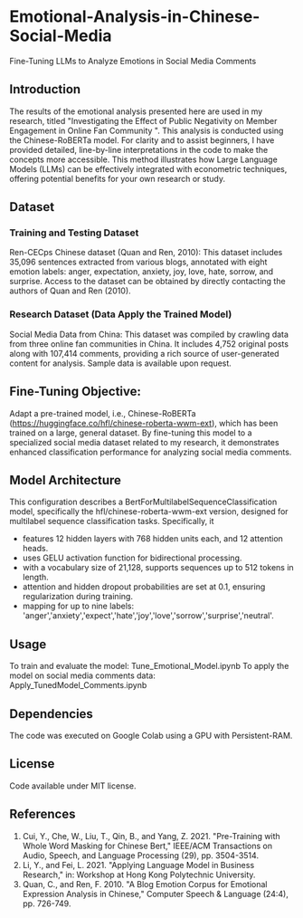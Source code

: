 # Emotional-Analysis-in-Chinese-Social-Media
Fine-Tuning LLMs to Analyze Emotions in Social Media Comments

## Introduction
The results of the emotional analysis presented here are used in my research, titled "Investigating the Effect of Public Negativity on Member Engagement in Online Fan Community ". This analysis is conducted using the Chinese-RoBERTa model. For clarity and to assist beginners, I have provided detailed, line-by-line interpretations in the code to make the concepts more accessible. This method illustrates how Large Language Models (LLMs) can be effectively integrated with econometric techniques, offering potential benefits for your own research or study.

## Dataset
### Training and Testing Dataset
Ren-CECps Chinese dataset (Quan and Ren, 2010): This dataset includes 35,096 sentences extracted from various blogs, annotated with eight emotion labels: anger, expectation, anxiety, joy, love, hate, sorrow, and surprise. Access to the dataset can be obtained by directly contacting the authors of Quan and Ren (2010).
### Research Dataset (Data Apply the Trained Model)
Social Media Data from China: This dataset was compiled by crawling data from three online fan communities in China. It includes 4,752 original posts along with 107,414 comments, providing a rich source of user-generated content for analysis. Sample data is available upon request.

## Fine-Tuning Objective:
Adapt a pre-trained model, i.e., Chinese-RoBERTa (https://huggingface.co/hfl/chinese-roberta-wwm-ext), which has been trained on a large, general dataset. By fine-tuning this model to a specialized social media dataset related to my research, it demonstrates enhanced classification performance for analyzing social media comments.
## Model Architecture
This configuration describes a BertForMultilabelSequenceClassification model, specifically the hfl/chinese-roberta-wwm-ext version, designed for multilabel sequence classification tasks. Specifically, it

- features 12 hidden layers with 768 hidden units each, and 12 attention heads.
- uses GELU activation function for bidirectional processing.
- with a vocabulary size of 21,128, supports sequences up to 512 tokens in length.
- attention and hidden dropout probabilities are set at 0.1, ensuring regularization during training.
- mapping for up to nine labels: 'anger','anxiety','expect','hate','joy','love','sorrow','surprise','neutral'.
  
## Usage
To train and evaluate the model: Tune_Emotional_Model.ipynb
To apply the model on social media comments data: Apply_TunedModel_Comments.ipynb
## Dependencies
The code was executed on Google Colab using a GPU with Persistent-RAM.
## License
Code available under MIT license.

## References
1. Cui, Y., Che, W., Liu, T., Qin, B., and Yang, Z. 2021. "Pre-Training with Whole Word Masking for Chinese Bert," IEEE/ACM Transactions on Audio, Speech, and Language Processing (29), pp. 3504-3514.
2. Li, Y., and Fei, L. 2021. "Applying Language Model in Business Research," in: Workshop at Hong Kong Polytechnic University.
3. Quan, C., and Ren, F. 2010. "A Blog Emotion Corpus for Emotional Expression Analysis in Chinese," Computer Speech & Language (24:4), pp. 726-749.
